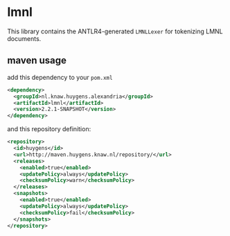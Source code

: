 # lmnl

This library contains the ANTLR4-generated `LMNLLexer` for tokenizing LMNL documents.

## maven usage

add this dependency to your `pom.xml` 

```xml
<dependency>
  <groupId>nl.knaw.huygens.alexandria</groupId>
  <artifactId>lmnl</artifactId>
  <version>2.2.1-SNAPSHOT</version>
</dependency>
```

and this repository definition:
```xml
<repository>
  <id>huygens</id>
  <url>http://maven.huygens.knaw.nl/repository/</url>
  <releases>
    <enabled>true</enabled>
    <updatePolicy>always</updatePolicy>
    <checksumPolicy>warn</checksumPolicy>
  </releases>
  <snapshots>
    <enabled>true</enabled>
    <updatePolicy>always</updatePolicy>
    <checksumPolicy>fail</checksumPolicy>
  </snapshots>
</repository>
```

